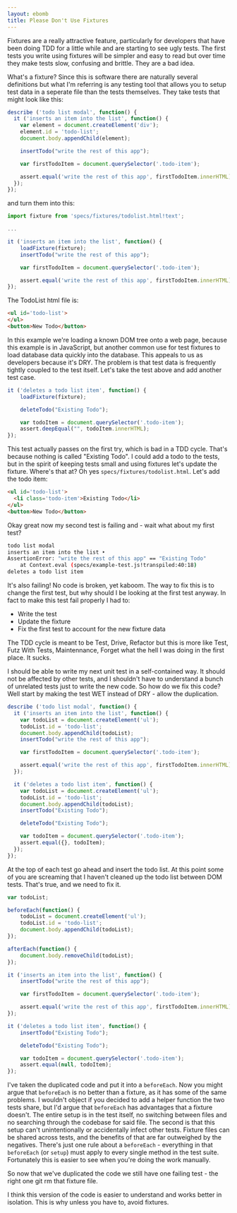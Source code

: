 ```yaml
---
layout: ebomb
title: Please Don't Use Fixtures
---
```


Fixtures are a really attractive feature, particularly for developers that have been doing TDD for a little while and are starting to see ugly tests. The first tests you write using fixtures will be simpler and easy to read but over time they make tests slow, confusing and brittle. They are a bad idea.

What's a fixture? Since this is software there are naturally several definitions but what I'm referring is any testing tool that allows you to setup test data in a seperate file than the tests themselves. They take tests that might look like this:

```javascript
describe ('todo list modal', function() {
  it ('inserts an item into the list', function() {
    var element = document.createElement('div');
    element.id = 'todo-list';
    document.body.appendChild(element);

    insertTodo("write the rest of this app");

    var firstTodoItem = document.querySelector('.todo-item');

    assert.equal('write the rest of this app', firstTodoItem.innerHTML);
  });
});
```

and turn them into this:

```javascript
import fixture from 'specs/fixtures/todolist.html!text';

...

it ('inserts an item into the list', function() {
	loadFixture(fixture);
	insertTodo("write the rest of this app");

	var firstTodoItem = document.querySelector('.todo-item');

	assert.equal('write the rest of this app', firstTodoItem.innerHTML);
});
```

The TodoList html file is:

```html
<ul id='todo-list'>
</ul>
<button>New Todo</button>
```

In this example we're loading a known DOM tree onto a web page, because this example is in JavaScript, but another common use for test fixtures to load database data quickly into the database. This appeals to us as developers because it's DRY. The problem is that test data is frequently tightly coupled to the test itself. Let's take the test above and add another test case.

```javascript
it ('deletes a todo list item', function() {
	loadFixture(fixture);

	deleteTodo("Existing Todo");

	var todoItem = document.querySelector('.todo-item');
	assert.deepEqual("", todoItem.innerHTML);
});
```

This test actually passes on the first try, which is bad in a TDD cycle. That's because nothing is called "Existing Todo". I could add a todo to the tests, but in the spirit of keeping tests small and using fixtures let's update the fixture. Where's that at? Oh yes `specs/fixtures/todolist.html`. Let's add the todo item:

```html
<ul id='todo-list'>
  <li class='todo-item'>Existing Todo</li>
</ul>
<button>New Todo</button>
```

Okay great now my second test is failing and - wait what about my first test?

```bash
todo list modal
inserts an item into the list ‣
AssertionError: "write the rest of this app" == "Existing Todo"
    at Context.eval (specs/example-test.js!transpiled:40:18)
deletes a todo list item
```

It's also failing! No code is broken, yet kaboom. The way to fix this is to change the first test, but why should I be looking at the first test anyway. In fact to make this test fail properly I had to:

* Write the test
* Update the fixture
* Fix the first test to account for the new fixture data

The TDD cycle is meant to be Test, Drive, Refactor but this is more like Test, Futz With Tests, Maintennance, Forget what the hell I was doing in the first place. It sucks.

I should be able to write my next unit test in a self-contained way. It should not be affected by other tests, and I shouldn't have to understand a bunch of unrelated tests just to write the new code. So how do we fix this code? Well start by making the test WET instead of DRY - allow the duplication.

```javascript
describe ('todo list modal', function() {
  it ('inserts an item into the list', function() {
    var todoList = document.createElement('ul');
    todoList.id = 'todo-list';
    document.body.appendChild(todoList);
    insertTodo("write the rest of this app");

    var firstTodoItem = document.querySelector('.todo-item');

    assert.equal('write the rest of this app', firstTodoItem.innerHTML);
  });

  it ('deletes a todo list item', function() {
    var todoList = document.createElement('ul');
    todoList.id = 'todo-list';
    document.body.appendChild(todoList);
    insertTodo("Existing Todo");

    deleteTodo("Existing Todo");

    var todoItem = document.querySelector('.todo-item');
    assert.equal({}, todoItem);
  });
});
```

At the top of each test go ahead and insert the todo list. At this point some of you are screaming that I haven't cleaned up the todo list between DOM tests. That's true, and we need to fix it.

```javascript
var todoList;

beforeEach(function() {
	todoList = document.createElement('ul');
	todoList.id = 'todo-list';
	document.body.appendChild(todoList);
});

afterEach(function() {
	document.body.removeChild(todoList);
});

it ('inserts an item into the list', function() {
	insertTodo("write the rest of this app");

	var firstTodoItem = document.querySelector('.todo-item');

	assert.equal('write the rest of this app', firstTodoItem.innerHTML);
});

it ('deletes a todo list item', function() {
	insertTodo("Existing Todo");

	deleteTodo("Existing Todo");

	var todoItem = document.querySelector('.todo-item');
	assert.equal(null, todoItem);
});
```

I've taken the duplicated code and put it into a `beforeEach`. Now you might argue that `beforeEach` is no better than a fixture, as it has some of the same problems. I wouldn't object if you decided to add a helper function the two tests share, but I'd argue that `beforeEach` has advantages that a fixture doesn't. The entire setup is in the test itself, no switching between files and no searching through the codebase for said file. The second is that this setup can't unintentionally or accidentally infect other tests. Fixture files can be shared across tests, and the benefits of that are far outweighed by the negatives. There's just one rule about a `beforeEach` - everything in that `beforeEach` (or `setup`) must apply to every single method in the test suite. Fortunately this is easier to see when you're doing the work manually.

So now that we've duplicated the code we still have one failing test - the right one git rm that fixture file.

I think this version of the code is easier to understand and works better in isolation. This is why unless you have to, avoid fixtures.
